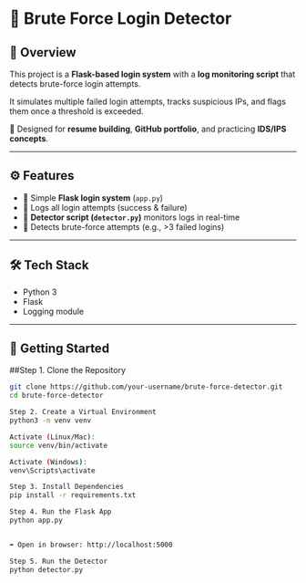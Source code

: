 # 🚨 Brute Force Login Detector

## 📌 Overview
This project is a **Flask-based login system** with a **log monitoring script** that detects brute-force login attempts.  

It simulates multiple failed login attempts, tracks suspicious IPs, and flags them once a threshold is exceeded.  

🔐 Designed for **resume building**, **GitHub portfolio**, and practicing **IDS/IPS concepts**.

---

## ⚙️ Features
- 🔑 Simple **Flask login system** (`app.py`)
- 📜 Logs all login attempts (success & failure)
- 👀 **Detector script (`detector.py`)** monitors logs in real-time
- 🚨 Detects brute-force attempts (e.g., >3 failed logins)

---

## 🛠️ Tech Stack
- Python 3
- Flask
- Logging module

---

## 🚀 Getting Started

##Step 1. Clone the Repository
```bash
git clone https://github.com/your-username/brute-force-detector.git
cd brute-force-detector

Step 2. Create a Virtual Environment
python3 -m venv venv

Activate (Linux/Mac):
source venv/bin/activate

Activate (Windows):
venv\Scripts\activate

Step 3. Install Dependencies
pip install -r requirements.txt

Step 4. Run the Flask App
python app.py


➡ Open in browser: http://localhost:5000

Step 5. Run the Detector
python detector.py


